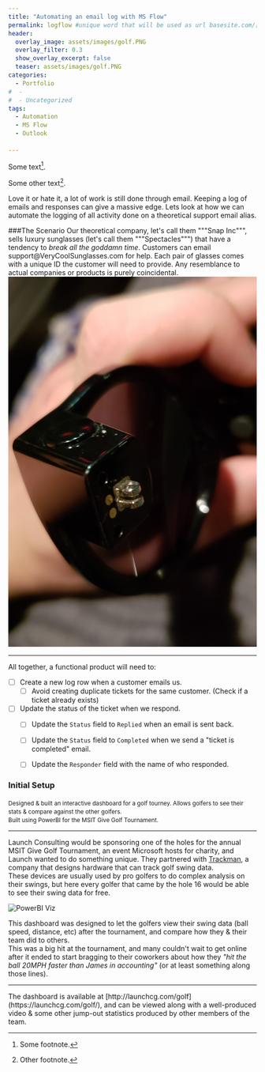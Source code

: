 ```yaml
---
title: "Automating an email log with MS Flow"
permalink: logflow #unique word that will be used as url basesite.com/[word]
header:
  overlay_image: assets/images/golf.PNG
  overlay_filter: 0.3
  show_overlay_excerpt: false
  teaser: assets/images/golf.PNG
categories:
  - Portfolio
#  -
#  - Uncategorized
tags:
  - Automation
  - MS Flow
  - Outlook

---
```


Some text[^1].

Some other text[^2].

[^1]: Some footnote.
[^2]: Other footnote.

Love it or hate it, a lot of work is still done through email. Keeping a log of emails and responses can give a massive edge.
Lets look at how we can automate the logging of all activity done on a theoretical support email alias.

###The Scenario
Our theoretical company, let's call them """Snap Inc""", sells luxury sunglasses (let's call them """Spectacles""") that have a tendency to *break all the goddamn time*. Customers can email support@VeryCoolSunglasses<nolink>.com for help. Each pair of glasses comes with a unique ID the customer will need to provide.
 Any resemblance to actual companies or products is purely coincidental.
![ohno](/assets/images/20180725_215647.jpg)

<hr>

All together, a functional product will need to:
- [ ] Create a new log row when a customer emails us.
  - [ ] Avoid creating duplicate tickets for the same customer. (Check if a ticket already exists)
- [ ] Update the status of the ticket when we respond.
  - [ ] Update the `Status` field to `Replied` when an email is sent back.
  - [ ] Update the `Status` field to `Completed` when we send a "ticket is completed" email.
  - [ ] Update the `Responder` field with the name of who responded.



### Initial Setup

<small>Designed & built an interactive dashboard for a golf tourney. Allows golfers to see their stats & compare against the other golfers.<br>Built using PowerBI for the MSIT Give Golf Tournament.</small>
<hr>

Launch Consulting would be sponsoring one of the holes for the annual MSIT Give Golf Tournament, an event Microsoft hosts for charity, and Launch wanted to do something unique. They partnered with <a href="https://trackmangolf.com/" target="_blank">Trackman</a>, a company that designs hardware that can track golf swing data.
<br>These devices are usually used by pro golfers to do complex analysis on their swings, but here every golfer that came by the hole 16 would be able to see their swing data for free.

![PowerBI Viz]({{site.url}}{{site.baseurl}}/assets/images/golf.PNG)

This dashboard was designed to let the golfers view their swing data (ball speed, distance, etc) after the tournament, and compare how they & their team did to others.
<br> This was a big hit at the tournament, and many couldn't wait to get online after it ended to start bragging to their coworkers about how they _"hit the ball 20MPH faster than James in accounting"_ (or at least something along those lines).


<hr>
The dashboard is available at [http://launchcg.com/golf](https://launchcg.com/golf/), and can be viewed along with a well-produced video & some other jump-out statistics produced by other members of the team.
